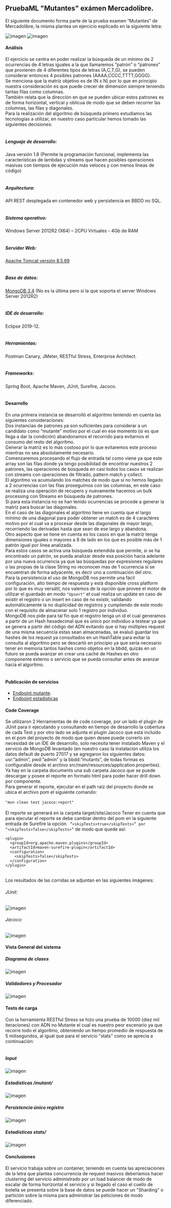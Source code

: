 ## PruebaML "Mutantes" exámen Mercadolibre.

El siguiente documento forma parte de la prueba examen “Mutantes” de Mercadolibre, la misma plantea un ejercicio explicado en la siguiente letra: 

![imagen](./images/letra1.jpg)
![imagen](./images/letra2.jpg)


#### Análisis

El ejercicio se centra en poder realizar la búsqueda de un mínimo de 2 ocurrencias de 4 letras iguales a la que llamaremos “patrón” o “patrones” que provienen de 4 diferentes tipos de letras (A,C,T,G), se pueden considerar entonces 4 posibles patrones (AAAA,CCCC,TTTT,GGGG).<br/>Se menciona que la matriz objetivo es de (N x N) por lo que en principio nuestra consideración es que puede crecer de dimensión siempre teniendo tantas filas como columnas. <br/>También relata que la dirección en que se pueden ubicar estos patrones es de forma horizontal, vertical y oblicua de modo que se deben recorrer las columnas, las filas y diagonales. <br/>Para la realización del algoritmo de búsqueda primero estudiamos las tecnologías a utilizar, en nuestro caso particular hemos tomado las siguientes decisiones:<br/><br/>
##### Lenguaje de desarrollo: 
Java versión 1.8 (Permite la programación funcional, implementa las características de lambdas y streams que hacen posibles operaciones masivas con tiempos de ejecución más veloces y con menos líneas de código)<br/><br/>
##### Arquitectura: 
API REST desplegada en contenedor web y persistencia en BBDD no SQL.<br/><br/>
##### Sistema operativo: 
Windows Server 2012R2  (X64) – 2CPU Virtuales - 4Gb de RAM<br/><br/>
##### Servidor Web: 
[Apache Tomcat versión 8.5.69](https://tomcat.apache.org/download-80.cgi) <br/><br/>
##### Base de datos: 
[MongoDB 3.4](https://www.mongodb.com/try/download/community) (No es la última pero si la que soporta el server Windows Server 2012R2)<br/><br/>
##### IDE de desarrollo: 
Eclipse 2019-12.<br/><br/>
##### Herramientas: 
Postman Canary, JMeter, RESTful Stress, Enterprise Architect.<br/><br/>
##### Frameworks: 
Spring Boot, Apache Maven, JUnit, Surefire, Jacoco.<br/><br/>

#### Desarrollo
En una primera instancia se desarrolló el algoritmo teniendo en cuenta las siguientes consideraciones:<br/>
Dos instancias de patrones ya son suficientes para considerar a un candidato como “mutante” motivo por el cual en ese momento (si es que llega a dar la condición) abandonamos el recorrido para evitarnos el consumo del resto del algorítmo.<br/>
Generar la matríz es lo más costoso por lo que evitaremos este proceso mientras no sea absolutamente necesario.<br/>
Comenzaremos procesando el flujo de entrada tal como viene ya que este array son las filas donde ya tengo posibilidad de encontrar nuestros 2 patrones, las operaciones de búsqueda en casi todos los casos se realizan con streams con operaciones de filtrado, pattern match y collect.<br/>
El algoritmo va acumulando los matches de modo que si no hemos llegado a 2 ocurrencias con las filas proseguimos con las columnas, en este caso se realiza una operación de recupero y nuevamente hacemos un bulk processing con Streams en búsqueda de patrones.<br/>
Si para esta instancia no se han tenido ocurrencias se procede a generar la matríz para buscar las diagonales.<br/>
En el caso de las diagonales el algoritmo tiene en cuenta que el largo mínimo de una diagonal para poder obtener un match es de 4 caractéres motivo por el cual va a procesar desde las diagonales de mayor largo, recorriendo las derivadas hasta que sean de ese largo y abandona.<br/>
Otro aspecto que se tiene en cuenta es los casos en que la matríz tenga dimensiones iguales o mayores a 8 de lado en los que es posible más de 1 patrón igual por línea analizada.<br/> 
Para estos casos se activa una búsqueda extendida que permite, si se ha encontrado un patrón, se pueda analizar desde esa posición hacia adelante por una nueva ocurrencia ya que las búsquedas por expresiones regulares o las propias de la clase String no reconocen mas de 1 ocurrencia si se encuentran de forma adyacente, es decir uno a continuación del otro.<br/>
Para la persistencia el uso de MongoDB nos permite una fácil configuración, alto tiempo de respuesta y está disponible cross platform por lo que es muy versátil, nos valemos de la opción que provee el motor de utilizar el guardado en modo ```"Upsert"``` el cual realiza un update en caso de existir el registro o un insert en caso de no existir, validando automáticamente la no duplicidad de registros y cumpliendo de este modo con el requisito de almacenar solo 1 regístro por individuo.<br/>
MongoDB nos pide para tal fin que el registro tenga un id el cual generamos a partir de un Hash hexadecimal que es único por individuo a testear ya que se genera a partir del código del ADN evitando que si hay múltiples request de una misma secuencia estas sean almacenadas, se evaluó guardar los hashes de los request ya consultados en un HashTable para evitar la consulta al algorítmo pero se descartó en principio ya que sería necesario tener en memoria tantos hashes como objetos en la bbdd, quizás en un futuro se pueda avanzar en crear una caché de Hashes en otro componente externo o servicio que se pueda consultar antes de avanzar hacia el algorítmo.<br/><br/>

#### Publicación de servicios
- [Endpoint mutante](http://35.199.98.123:8080/ml/mutant/).
- [Endpoint estadísticas](http://35.199.98.123:8080/ml/stats)

#### Code Coverage
Se utilizaron 2 Herramientas de de code coverage, por un lado el plugin de JUnit para ir ejecutando y consultando en tiempo de desarrollo la cobertura de cada Test y por otro lado se adjunta el plugin Jacoco que está incluído en el pom del proyecto de modo que quien desee puede correrlo sin necesidad de un IDE de desarrollo, solo necesita tener instalado Maven y el servicio de MongoDB levantado (en nuestro caso la instalación utiliza los datos default de puerto 27017 y se agregaron los siguientes datos: usr:”admin”, pwd:”admin” y la bbdd:”mutants”, de todas formas es configurable desde el archivo src/main/resources/application.properties).<br/>
Ya hay en la carpeta documents una sub carpeta Jacoco que se puede descargar y posee el reporte en formato html para poder hacer drill down por componente.<br/>
Para generar el reporte, ejecutar en el path raíz del proyecto donde se ubica el archivo pom el siguiente comando:<br/><br/>
```"mvn clean test jacoco:report" ```  <br/> <br/>
El reporte se generará en la carpeta target/site/Jacoco
Tener en cuenta que para ejecutar el reporte se debe cambiar dentro del pom en la siguiente entrada de Surefire
la opción ``` “<skipTests>true</skipTests>” por “<skipTests>false</skipTests>”``` de modo que quede así:
<br/>
```
<plugin>
  <groupId>org.apache.maven.plugins</groupId>
  <artifactId>maven-surefire-plugin</artifactId>
  <configuration>
	<skipTests>false</skipTests>
  </configuration>
</plugin>
```
<br/>
Los resultados de las corridas se adjuntan en las siguientes imágenes:<br/>

###### JUnit:

![imagen](./images/JUnitCoverage.jpg)

###### Jacoco:

![imagen](./images/jacoco.jpg)

#### Vista General del sistema

##### Diagrama de clases

![imagen](./images/DiagramaGeneral.jpg)

##### Validadores y Procesador

![imagen](./images/Validators_Processors.jpg)



#### Tests de carga
Con la herramienta RESTful Stress se hizo una prueba de 10000 (diez mil iteraciones) con ADN no Mutante el cual es nuestro peor escenario ya que recorre todo el algorítmo, obteniendo un tiempo promedio de respuesta de 5 milisegundos, al igual que para el servicio "stats" como se aprecia a continuación:<br/><br/>
##### Input
![imagen](./images/input-RESTStress.jpg)
<br/>
##### Estadísticas /mutant/
![imagen](./images/RESTStress-Stats.jpg)
<br/>
##### Persistencia único regístro
![imagen](./images/mongo-Unique.jpg)
<br/>
##### Estadísticas stats/
![imagen](./images/RESTStress-Stats2.jpg)
<br/>
#### Conclusiones
El servicio trabaja sobre un container, teniendo en cuenta las apreciaciones de la letra que plantea concurrencia de request masivos deberíamos hacer clustering del servicio administrado por un load balancer de modo de escalar de forma horizontal el servicio y si llegado el caso el cuello de botella se presenta sobre la base de datos se puede hacer un "Sharding" o partición sobre la misma para administrar las peticiones de modo diferenciado.

